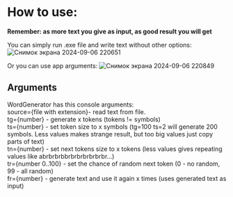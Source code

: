 # How to use:

**Remember: as more text you give as input, as good result you will get**

You can simply run .exe file and write text without other options:
![Снимок экрана 2024-09-06 220651](https://github.com/user-attachments/assets/844333c8-cb03-443e-8380-d99dc514f350)

Or you can use app arguments:
![Снимок экрана 2024-09-06 220849](https://github.com/user-attachments/assets/0dd16585-7236-4819-942c-1530834134c4)

## Arguments 

WordGenerator has this console arguments:<br>
source={file with extension}- read text from file.<br>
tg={number} - generate x tokens (tokens != symbols)<br>
ts={number} - set token size to x symbols (tg=100 ts=2 will generate 200 symbols. Less values makes strange result, but too big values just copy parts of text)<br>
tn={number} - set next tokens size to x tokens (less values gives repeating values like abrbrbrbbrbrbrbrbrbrbr...)<br>
tr={number 0..100} - set the chance of random next token (0 - no random, 99 - all random)<br>
fr={number} - generate text and use it again x times (uses generated text as input)
